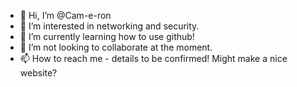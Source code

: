 - 👋 Hi, I’m @Cam-e-ron
- 👀 I’m interested in networking and security.
- 🌱 I’m currently learning how to use github!
- 💞️ I’m not looking to collaborate at the moment.
- 📫 How to reach me - details to be confirmed! Might make a nice website? 

<!---
Cam-e-ron/Cam-e-ron is a ✨ special ✨ repository because its `README.md` (this file) appears on your GitHub profile.
You can click the Preview link to take a look at your changes.
--->
